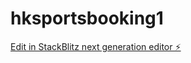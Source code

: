# hksportsbooking1

[Edit in StackBlitz next generation editor ⚡️](https://stackblitz.com/~/github.com/HKTang123/hksportsbooking1)